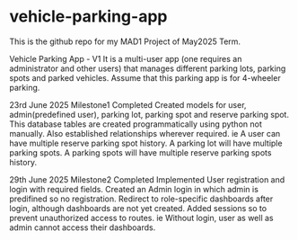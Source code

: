 # vehicle-parking-app
This is the github repo for my MAD1 Project of May2025 Term.

Vehicle Parking App - V1
It is a multi-user app (one requires an administrator and other users) that manages different parking lots, parking spots and parked vehicles. Assume that this parking app is for 4-wheeler parking.

23rd June 2025
Milestone1 Completed
Created models for user, admin(predefined user), parking lot, parking spot and reserve parking spot.
This database tables are created programmatically using python not manually.
Also established relationships wherever required.
ie
A user can have multiple reserve parking spot history.
A parking lot will have multiple parking spots.
A parking spots will have multiple reserve parking spots history.

29th June 2025
Milestone2 Completed
Implemented User registration and login with required fields.
Created an Admin login in which admin is predifined so no registration.
Redirect to role-specific dashboards after login, although dashboards are not yet created.
Added sessions so to prevent unauthorized access to routes.
ie
Without login, user as well as admin cannot access their dashboards.